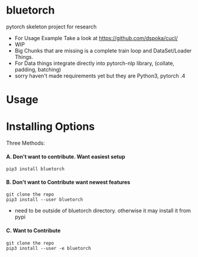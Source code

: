 # bluetorch
pytorch skeleton project for research

- For Usage Example Take a look at https://github.com/dspoka/cucl/
- WIP
- Big Chunks that are missing is a complete train loop and DataSet/Loader Things.
- For Data things integrate directly into pytorch-nlp library, (collate, padding, batching)
- sorry haven't made requirements yet but they are Python3, pytorch .4

# Usage

# Installing Options
Three Methods:

#### A. Don't want to contribute. Want easiest setup
```shell
pip3 install bluetorch
```

#### B. Don't want to Contribute want newest features
```shell
git clone the repo
pip3 install --user bluetorch
```
- need to be outside of bluetorch directory. otherwise it may install it from pypi

#### C. Want to Contribute
```shell
git clone the repo
pip3 install --user -e bluetorch
```
